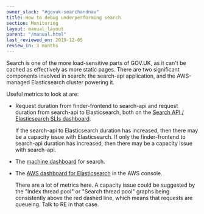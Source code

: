 ```yaml
---
owner_slack: "#govuk-searchandnav"
title: How to debug underperforming search
section: Monitoring
layout: manual_layout
parent: "/manual.html"
last_reviewed_on: 2019-12-05
review_in: 3 months
---
```


Search is one of the more load-sensitive parts of GOV.UK, as it can't
be cached as effectively as more static pages.  There are two
significant components involved in search: the search-api application,
and the AWS-managed Elasticsearch cluster powering it.

Useful metrics to look at are:

- Request duration from finder-frontend to search-api and request duration from search-api to Elasticsearch, both on the [Search API / Elasticsearch SLIs dashboard](https://grafana.blue.production.govuk.digital/dashboard/file/search_api_elasticsearch.json?orgId=1).

    If the search-api to Elasticsearch duration has increased, then
    there may be a capacity issue with Elasticsearch.  If only the
    finder-frontend to search-api duration has increased, then there
    may be a capacity issue with search-api.

- The [machine dashboard](https://grafana.blue.production.govuk.digital/dashboard/file/machine.json?refresh=1m&orgId=1) for search.

- The [AWS dashboard for Elasticsearch](https://eu-west-1.console.aws.amazon.com/es/home?region=eu-west-1#domain:resource=blue-elasticsearch6-domain;action=dashboard) in the AWS console.

    There are a lot of metrics here.  A capacity issue could be
    suggested by the "Index thread pool" or "Search thread pool"
    graphs being consistently above the red dashed line, which means
    that requests are queueing.  Talk to RE in that case.
